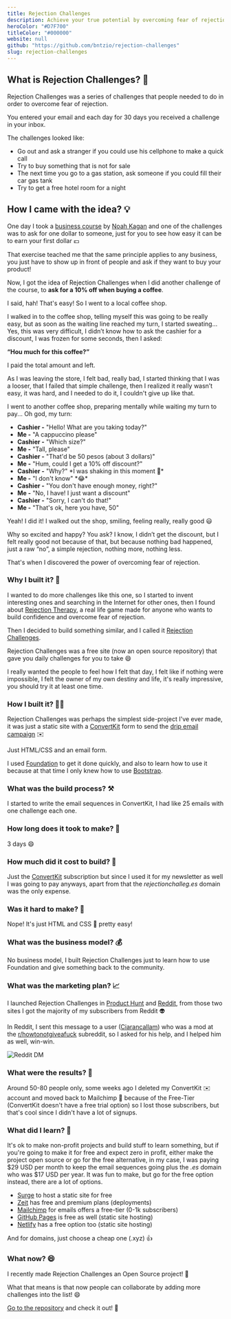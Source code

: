 ```yaml
---
title: Rejection Challenges
description: Achieve your true potential by overcoming fear of rejection
heroColor: "#D7F700"
titleColor: "#000000"
website: null
github: "https://github.com/bntzio/rejection-challenges"
slug: rejection-challenges
---
```


## What is Rejection Challenges? 🤔
Rejection Challenges was a series of challenges that people needed to do in order to overcome fear of rejection.

You entered your email and each day for 30 days you received a challenge in your inbox.

The challenges looked like:

* Go out and ask a stranger if you could use his cellphone to make a quick call
* Try to buy something that is not for sale
* The next time you go to a gas station, ask someone if you could fill their car gas tank
* Try to get a free hotel room for a night

## How I came with the idea? 💡
One day I took a [business course](https://appsumo.com/how-to-make-your-first-dollar/) by [Noah Kagan](https://twitter.com/noahkagan) and one of the challenges was to ask for one dollar to someone, just for you to see how easy it can be to earn your first dollar 💵

That exercise teached me that the same principle applies to any business, you just have to show up in front of people and ask if they want to buy your product!

Now, I got the idea of Rejection Challenges when I did another challenge of the course, to **ask for a 10% off when buying a coffee**.

I said, hah! That's easy! So I went to a local coffee shop.

I walked in to the coffee shop, telling myself this was going to be really easy, but as soon as the waiting line reached my turn, I started sweating… Yes, this was very difficult, I didn’t know how to ask the cashier for a discount, I was frozen for some seconds, then I asked:

**“Hou much for this coffee?”**

I paid the total amount and left.

As I was leaving the store, I felt bad, really bad, I started thinking that I was a looser, that I failed that simple challenge, then I realized it really wasn’t easy, it was hard, and I needed to do it, I couldn't give up like that.

I went to another coffee shop, preparing mentally while waiting my turn to pay... Oh god, my turn:

- **Cashier -** "Hello! What are you taking today?"
- **Me -** "A cappuccino please"
- **Cashier -** "Which size?"
- **Me -** "Tall, please"
- **Cashier -** "That'd be 50 pesos (about 3 dollars)"
- **Me -** "Hum, could I get a 10% off discount?"
- **Cashier -** "Why?" \*I was shaking in this moment 👋\*
- **Me -** "I don't know" \*😂\*
- **Cashier -** "You don't have enough money, right?"
- **Me -** "No, I have! I just want a discount"
- **Cashier -** "Sorry, I can't do that!"
- **Me -** "That's ok, here you have, 50"

Yeah! I did it! I walked out the shop, smiling, feeling really, really good 😃

Why so excited and happy? You ask? I know, I didn’t get the discount, but I felt really good not because of that, but because nothing bad happened, just a raw “no”, a simple rejection, nothing more, nothing less.

That's when I discovered the power of overcoming fear of rejection.

### Why I built it? 🙂
I wanted to do more challenges like this one, so I started to invent interesting ones and searching in the Internet for other ones, then I found about [Rejection Therapy](https://www.rejectiontherapy.com/), a real life game made for anyone who wants to build confidence and overcome fear of rejection.

Then I decided to build something similar, and I called it [Rejection Challenges](https://github.com/bntzio/rejection-challenges).

Rejection Challenges was a free site (now an open source repository) that gave you daily challenges for you to take 😄

I really wanted the people to feel how I felt that day, I felt like if nothing were impossible, I felt the owner of my own destiny and life, it's really impressive, you should try it at least one time.

### How I built it? 👨‍💻
Rejection Challenges was perhaps the simplest side-project I've ever made, it was just a static site with a [ConvertKit](https://convertkit.com/) form to send the [drip email campaign](https://en.wikipedia.org/wiki/Drip_marketing) ✉️

Just HTML/CSS and an email form.

I used [Foundation](https://foundation.zurb.com/sites.html) to get it done quickly, and also to learn how to use it because at that time I only knew how to use [Bootstrap](https://getbootstrap.com/).

### What was the build process? ⚒️
I started to write the email sequences in ConvertKit, I had like 25 emails with one challenge each one.

### How long does it took to make? 📆
3 days 😄

### How much did it cost to build? 💸
Just the [ConvertKit](https://convertkit.com/) subscription but since I used it for my newsletter as well I was going to pay anyways, apart from that the *rejectionchalleg.es* domain was the only expense.

### Was it hard to make? 🙈
Nope! It's just HTML and CSS 🙂 pretty easy!

### What was the business model? 💰
No business model, I built Rejection Challenges just to learn how to use Foundation and give something back to the community.

### What was the marketing plan? 📈
I launched Rejection Challenges in [Product Hunt](https://www.producthunt.com/posts/rejection-challenges) and [Reddit](https://www.reddit.com/r/howtonotgiveafuck/comments/5ak3ho/rejection_challenges/), from those two sites I got the majority of my subscribers from Reddit 👽 

In Reddit, I sent this message to a user ([Ciarancallam](https://www.reddit.com/user/Ciarancallam/)) who was a mod at the [r/howtonotgiveafuck](https://www.reddit.com/r/howtonotgiveafuck/) subreddit, so I asked for his help, and I helped him as well, win-win.

![Reddit DM](https://bntz.io/static/assets/images/content/rejection-challenges-reddit-dm.png)

### What were the results? 😬
Around 50-80 people only, some weeks ago I deleted my ConvertKit ✉️ account and moved back to Mailchimp 🙊 because of the Free-Tier (ConvertKit doesn't have a free trial option) so I lost those subscribers, but that's cool since I didn't have a lot of signups.

### What did I learn? 🙌
It's ok to make non-profit projects and build stuff to learn something, but if you're going to make it for free and expect zero in profit, either make the project open source or go for the free alternative, in my case, I was paying $29 USD per month to keep the email sequences going plus the *.es* domain who was $17 USD per year. It was fun to make, but go for the free option instead, there are a lot of options.

* [Surge](https://surge.sh/) to host a static site for free
* [Zeit](https://zeit.co/) has free and premium plans (deployments)
* [Mailchimp](https://mailchimp.com/) for emails offers a free-tier (0-1k subscribers)
* [GitHub Pages](https://pages.github.com/) is free as well (static site hosting)
* [Netlify](https://www.netlify.com/) has a free option too (static site hosting)

And for domains, just choose a cheap one (.xyz) 👍

### What now? 😄
I recently made Rejection Challenges an Open Source project! 🙌

What that means is that now people can collaborate by adding more challenges into the list! 😄

[Go to the repository](https://github.com/bntzio/rejection-challenges) and check it out! 🙂
